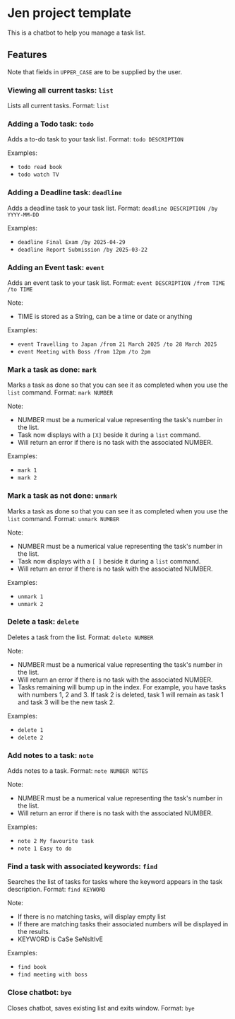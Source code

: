 # Jen project template

This is a chatbot to help you manage a task list.

## Features
Note that fields in `UPPER_CASE` are to be supplied by the user.


### Viewing all current tasks: `list`
Lists all current tasks.
Format: `list`

### Adding a Todo task: `todo`
Adds a to-do task to your task list.
Format: `todo DESCRIPTION`

Examples:
- `todo read book`
- `todo watch TV`

### Adding a Deadline task: `deadline`
Adds a deadline task to your task list.
Format: `deadline DESCRIPTION /by YYYY-MM-DD`

Examples:
- `deadline Final Exam /by 2025-04-29`
- `deadline Report Submission /by 2025-03-22`

### Adding an Event task: `event`
Adds an event task to your task list.
Format: `event DESCRIPTION /from TIME /to TIME`

Note:
- TIME is stored as a String, can be a time or date or anything
  
Examples:
- `event Travelling to Japan /from 21 March 2025 /to 28 March 2025`
- `event Meeting with Boss /from 12pm /to 2pm`


### Mark a task as done: `mark`
Marks a task as done so that you can see it as completed when you use the `list` command.
Format: `mark NUMBER`

Note:
- NUMBER must be a numerical value representing the task's number in the list. 
- Task now displays with a `[X]` beside it during a `list` command.
- Will return an error if there is no task with the associated NUMBER.

Examples: 
- `mark 1`
- `mark 2`

### Mark a task as not done: `unmark`
Marks a task as done so that you can see it as completed when you use the `list` command.
Format: `unmark NUMBER`

Note:
- NUMBER must be a numerical value representing the task's number in the list. 
- Task now displays with a `[ ]` beside it during a `list` command.
- Will return an error if there is no task with the associated NUMBER.

Examples: 
- `unmark 1`
- `unmark 2`

### Delete a task: `delete`
Deletes a task from the list.
Format: `delete NUMBER`

Note:
- NUMBER must be a numerical value representing the task's number in the list. 
- Will return an error if there is no task with the associated NUMBER.
- Tasks remaining will bump up in the index. For example, you have tasks with numbers 1, 2 and 3. If task 2 is deleted, task 1 will remain as task 1 and task 3 will be the new task 2.

Examples:
- `delete 1`
- `delete 2`

### Add notes to a task: `note`
Adds notes to a task.
Format: `note NUMBER NOTES`

Note:
- NUMBER must be a numerical value representing the task's number in the list.
- Will return an error if there is no task with the associated NUMBER.

Examples:
- `note 2 My favourite task`
- `note 1 Easy to do`


### Find a task with associated keywords: `find`
Searches the list of tasks for tasks where the keyword appears in the task description.
Format: `find KEYWORD`

Note:
- If there is no matching tasks, will display empty list
- If there are matching tasks their associated numbers will be displayed in the results.
- KEYWORD is CaSe SeNsItIvE

Examples:
- `find book`
- `find meeting with boss`


### Close chatbot: `bye`
Closes chatbot, saves existing list and exits window.
Format: `bye`
